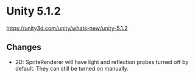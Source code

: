 # Unity 5.1.2
https://unity3d.com/unity/whats-new/unity-5.1.2

## Changes

<ul>
<li>2D: SpriteRenderer will have light and reflection probes turned off by default. They can still be turned on manually.</li>
</ul>
